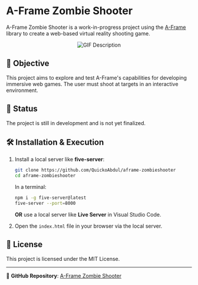 # A-Frame Zombie Shooter

A-Frame Zombie Shooter is a work-in-progress project using the [A-Frame](https://aframe.io/) library to create a web-based virtual reality shooting game.


<p align="center">
  <img src="https://github.com/user-attachments/assets/04e77005-4075-4321-a54b-28842e51effb" alt="GIF Description">
</p>

## 🚀 Objective

This project aims to explore and test A-Frame's capabilities for developing immersive web games. The user must shoot at targets in an interactive environment.

## 📌 Status

The project is still in development and is not yet finalized.

## 🛠 Installation & Execution

1. Install a local server like **five-server**:

   ```sh
   git clone https://github.com/QuickoAbdul/aframe-zombieshooter
   cd aframe-zombieshooter
   ```
   
   In a terminal:

   ```sh
   npm i -g five-server@latest
   five-server --port=8000
   ```

   **OR** use a local server like **Live Server** in Visual Studio Code.

3. Open the `index.html` file in your browser via the local server.

## 📜 License

This project is licensed under the MIT License.

---

📌 **GitHub Repository**: [A-Frame Zombie Shooter](https://github.com/QuickoAbdul/aframe-zombieshooter)

